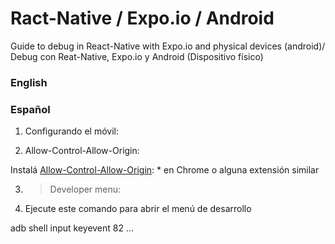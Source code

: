 # Ract-Native / Expo.io / Android
Guide to debug in React-Native with Expo.io and physical devices (android)/ Debug con Reat-Native, Expo.io y Android (Dispositivo físico)

### English

### Español

1. Configurando el móvil:

2. Allow-Control-Allow-Origin:

  Instalá [Allow-Control-Allow-Origin](https://chrome.google.com/webstore/detail/allow-control-allow-origi/nlfbmbojpeacfghkpbjhddihlkkiljbi): * en Chrome o alguna extensión similar
  
3. >Developer menu:

  1. Ejecute este comando para abrir el menú de desarrollo 
 
  adb shell input keyevent 82
  ...
